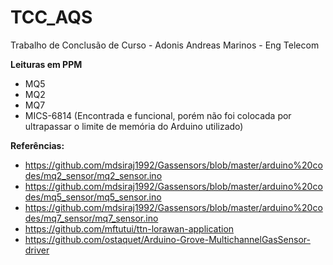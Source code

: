 # TCC_AQS
Trabalho de Conclusão de Curso - Adonis Andreas Marinos - Eng Telecom

**Leituras em PPM**
- MQ5
- MQ2
- MQ7
- MICS-6814 (Encontrada e funcional, porém não foi colocada por ultrapassar o limite de memória do Arduino utilizado) 


**Referências:**
- https://github.com/mdsiraj1992/Gassensors/blob/master/arduino%20codes/mq2_sensor/mq2_sensor.ino
- https://github.com/mdsiraj1992/Gassensors/blob/master/arduino%20codes/mq5_sensor/mq5_sensor.ino
- https://github.com/mdsiraj1992/Gassensors/blob/master/arduino%20codes/mq7_sensor/mq7_sensor.ino
- https://github.com/mftutui/ttn-lorawan-application
- https://github.com/ostaquet/Arduino-Grove-MultichannelGasSensor-driver
